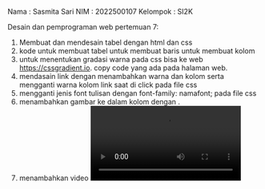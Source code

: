 Nama : Sasmita Sari
NIM : 2022500107
Kelompok : SI2K

Desain dan pemprograman web pertemuan 7:
1. Membuat dan mendesain tabel dengan html dan css
3. kode untuk membuat tabel <tabel> untuk membuat baris <tr> untuk membuat kolom <td> 
4. untuk menentukan gradasi warna pada css bisa ke web https://cssgradient.io. copy code yang ada pada halaman web.
5. mendasain link dengan menambahkan warna dan kolom serta mengganti warna kolom link saat di click pada file css
6. mengganti jenis font tulisan dengan font-family: namafont; pada file css
7. menambahkan gambar ke dalam kolom dengan <img src:judul dan format foto>.
8. menambahkan video <video><source>, video youtube dengan link <iframe src=... copy link>, dan peta ke delam kolom<iframe scr=... copy link>
9. menambahkan suara dengan <audio> <source=...>
10. mengisi konten menu yang telah dibuat dengan format judulmenu.html
11. menambahkan input dalam konten menu yang dibuat

